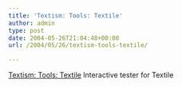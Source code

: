 ```yaml
---
title: 'Textism: Tools: Textile'
author: admin
type: post
date: 2004-05-26T21:04:48+00:00
url: /2004/05/26/textism-tools-textile/

---
```

[Textism: Tools: Textile][1] Interactive tester for Textile

 [1]: http://www.textism.com/tools/textile/index.html